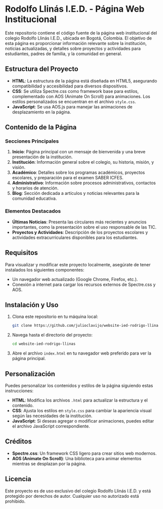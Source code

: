 # Rodolfo Llinás I.E.D. - Página Web Institucional

Este repositorio contiene el código fuente de la página web institucional del colegio Rodolfo Llinás I.E.D., ubicada en Bogotá, Colombia. El objetivo de esta página es proporcionar información relevante sobre la institución, noticias actualizadas, y detalles sobre proyectos y actividades para estudiantes, padres de familia, y la comunidad en general.

## Estructura del Proyecto

- **HTML**: La estructura de la página está diseñada en HTML5, asegurando compatibilidad y accesibilidad para diversos dispositivos.
- **CSS**: Se utiliza Spectre.css como framework base para estilos, complementado con AOS (Animate On Scroll) para animaciones. Los estilos personalizados se encuentran en el archivo `style.css`.
- **JavaScript**: Se usa AOS.js para manejar las animaciones de desplazamiento en la página.

## Contenido de la Página

### Secciones Principales

1. **Inicio**: Página principal con un mensaje de bienvenida y una breve presentación de la institución.
2. **Institución**: Información general sobre el colegio, su historia, misión, y visión.
3. **Académico**: Detalles sobre los programas académicos, proyectos escolares, y preparación para el examen SABER ICFES.
4. **Administrativo**: Información sobre procesos administrativos, contactos y horarios de atención.
5. **Blog**: Sección dedicada a artículos y noticias relevantes para la comunidad educativa.

### Elementos Destacados

- **Últimas Noticias**: Presenta las circulares más recientes y anuncios importantes, como la presentación sobre el uso responsable de las TIC.
- **Proyectos y Actividades**: Descripción de los proyectos escolares y actividades extracurriculares disponibles para los estudiantes.

## Requisitos

Para visualizar y modificar este proyecto localmente, asegúrate de tener instalados los siguientes componentes:

- Un navegador web actualizado (Google Chrome, Firefox, etc.).
- Conexión a internet para cargar los recursos externos de Spectre.css y AOS.

## Instalación y Uso

1. Clona este repositorio en tu máquina local:
   ```bash
   git clone https://github.com/julioclavijo/website-ied-rodrigo-llinas.git
   ```
2. Navega hasta el directorio del proyecto:
   ```bash
   cd website-ied-rodrigo-llinas
   ```
3. Abre el archivo `index.html` en tu navegador web preferido para ver la página principal.

## Personalización

Puedes personalizar los contenidos y estilos de la página siguiendo estas instrucciones:

- **HTML**: Modifica los archivos `.html` para actualizar la estructura y el contenido.
- **CSS**: Ajusta los estilos en `style.css` para cambiar la apariencia visual según las necesidades de la institución.
- **JavaScript**: Si deseas agregar o modificar animaciones, puedes editar el archivo JavaScript correspondiente.

## Créditos

- **Spectre.css**: Un framework CSS ligero para crear sitios web modernos.
- **AOS (Animate On Scroll)**: Una biblioteca para animar elementos mientras se desplazan por la página.

## Licencia

Este proyecto es de uso exclusivo del colegio Rodolfo Llinás I.E.D. y está protegido por derechos de autor. Cualquier uso no autorizado está prohibido.

